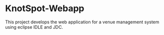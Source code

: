 # KnotSpot-Webapp
This project develops the web application for a venue management system using eclipse IDLE and JDC.
